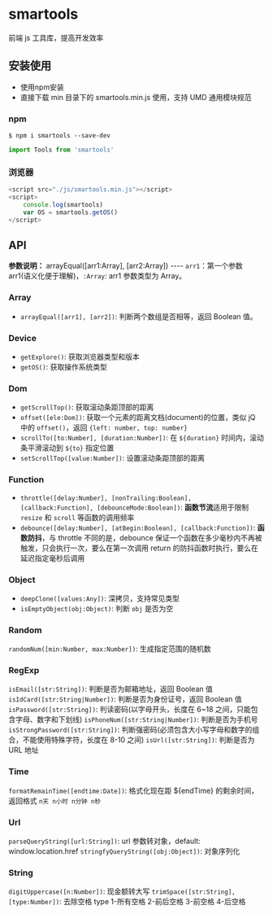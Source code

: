 # smartools

前端 js 工具库，提高开发效率

## 安装使用

- 使用npm安装
- 直接下载 min 目录下的 smartools.min.js 使用，支持 UMD 通用模块规范

### npm

`$ npm i smartools --save-dev`

```js
import Tools from 'smartools'
```

### 浏览器

```js
<script src="./js/smartools.min.js"></script>
<script>
    console.log(smartools)
    var OS = smartools.getOS()
</script>
```

## API

**参数说明：**
arrayEqual([arr1:Array], [arr2:Array]) ---- `arr1`：第一个参数 arr1(语义化便于理解)，`:Array`: arr1 参数类型为 Array。

### Array

- `arrayEqual([arr1], [arr2])`: 判断两个数组是否相等，返回 Boolean 值。

### Device

- `getExplore()`: 获取浏览器类型和版本
- `getOS()`: 获取操作系统类型

### Dom

- `getScrollTop()`: 获取滚动条距顶部的距离
- `offset([ele:Dom])`: 获取一个元素的距离文档(document)的位置，类似 jQ 中的 `offset()`，返回 `{left: number, top: number}`
- `scrollTo([to:Number], [duration:Number])`: 在 `${duration}` 时间内，滚动条平滑滚动到 `${to}` 指定位置
- `setScrollTop([value:Number])`: 设置滚动条距顶部的距离

### Function

- `throttle([delay:Number], [nonTrailing:Boolean], [callback:Function], [debounceMode:Boolean])`: **函数节流**适用于限制 `resize` 和 `scroll` 等函数的调用频率
- `debounce([delay:Number], [atBegin:Boolean], [callback:Function])`: **函数防抖**，与 throttle 不同的是，debounce 保证一个函数在多少毫秒内不再被触发，只会执行一次，要么在第一次调用 return 的防抖函数时执行，要么在延迟指定毫秒后调用

### Object

- `deepClone([values:Any])`: 深拷贝，支持常见类型
- `isEmptyObject(obj:Object)`: 判断 `obj` 是否为空

### Random

`randomNum([min:Number, max:Number])`: 生成指定范围的随机数

### RegExp

`isEmail([str:String])`: 判断是否为邮箱地址，返回 Boolean 值
`isIdCard([str:String|Number])`: 判断是否为身份证号，返回 Boolean 值
`isPassword([str:String])`: 判读密码(以字母开头，长度在 6~18 之间，只能包含字母、数字和下划线)
`isPhoneNum([str:String|Number])`: 判断是否为手机号
`isStrongPassword([str:String])`: 判断强密码(必须包含大小写字母和数字的组合，不能使用特殊字符，长度在 8-10 之间)
`isUrl([str:String])`: 判断是否为 URL 地址

### Time

`formatRemainTime([endtime:Date])`: 格式化现在距 ${endTime} 的剩余时间，返回格式 `n天 n小时 n分钟 n秒`

### Url

`parseQueryString([url:String])`: url 参数转对象，default: window.location.href
`stringfyQueryString([obj:Object])`: 对象序列化

### String

`digitUppercase([n:Number])`: 现金额转大写
`trimSpace([str:String], [type:Number])`: 去除空格  type 1-所有空格  2-前后空格  3-前空格 4-后空格